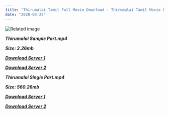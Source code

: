 ```yaml
---
title: "Thirumalai Tamil Full Movie Download - Thirumalai Tamil Movie Download"
date: "2020-03-25"
---
```


[](https://www.blogger.com/blogger.g?blogID=703035187876059377)![Related image](https://www.kavithalayaa.in/images/kavithalayaa/vijayvideo.blogspot.com.jpg)

**_Thirumalai Sample Part.mp4_**

**_Size: 2.26mb_**

**_[Download Server 1](http://b6.wetransfer.vip/files/{1299f9f5e3b2d69cf2543eed9032a99b1b0ad17e14bffebc066fcf7d2dcb313c}20Actor{1299f9f5e3b2d69cf2543eed9032a99b1b0ad17e14bffebc066fcf7d2dcb313c}20Hits{1299f9f5e3b2d69cf2543eed9032a99b1b0ad17e14bffebc066fcf7d2dcb313c}20Collection/Vijay{1299f9f5e3b2d69cf2543eed9032a99b1b0ad17e14bffebc066fcf7d2dcb313c}20{1299f9f5e3b2d69cf2543eed9032a99b1b0ad17e14bffebc066fcf7d2dcb313c}20Movies{1299f9f5e3b2d69cf2543eed9032a99b1b0ad17e14bffebc066fcf7d2dcb313c}20Collection/Thirumalai{1299f9f5e3b2d69cf2543eed9032a99b1b0ad17e14bffebc066fcf7d2dcb313c}20(2003)/Thirumalai{1299f9f5e3b2d69cf2543eed9032a99b1b0ad17e14bffebc066fcf7d2dcb313c}20Mp4{1299f9f5e3b2d69cf2543eed9032a99b1b0ad17e14bffebc066fcf7d2dcb313c}20HD/Thirumalai{1299f9f5e3b2d69cf2543eed9032a99b1b0ad17e14bffebc066fcf7d2dcb313c}20HD{1299f9f5e3b2d69cf2543eed9032a99b1b0ad17e14bffebc066fcf7d2dcb313c}20Sample.mp4)_**

**_[Download Server 2](http://b6.wetransfer.vip/files/{1299f9f5e3b2d69cf2543eed9032a99b1b0ad17e14bffebc066fcf7d2dcb313c}20Actor{1299f9f5e3b2d69cf2543eed9032a99b1b0ad17e14bffebc066fcf7d2dcb313c}20Hits{1299f9f5e3b2d69cf2543eed9032a99b1b0ad17e14bffebc066fcf7d2dcb313c}20Collection/Vijay{1299f9f5e3b2d69cf2543eed9032a99b1b0ad17e14bffebc066fcf7d2dcb313c}20{1299f9f5e3b2d69cf2543eed9032a99b1b0ad17e14bffebc066fcf7d2dcb313c}20Movies{1299f9f5e3b2d69cf2543eed9032a99b1b0ad17e14bffebc066fcf7d2dcb313c}20Collection/Thirumalai{1299f9f5e3b2d69cf2543eed9032a99b1b0ad17e14bffebc066fcf7d2dcb313c}20(2003)/Thirumalai{1299f9f5e3b2d69cf2543eed9032a99b1b0ad17e14bffebc066fcf7d2dcb313c}20Mp4{1299f9f5e3b2d69cf2543eed9032a99b1b0ad17e14bffebc066fcf7d2dcb313c}20HD/Thirumalai{1299f9f5e3b2d69cf2543eed9032a99b1b0ad17e14bffebc066fcf7d2dcb313c}20HD{1299f9f5e3b2d69cf2543eed9032a99b1b0ad17e14bffebc066fcf7d2dcb313c}20Sample.mp4)_**

**_Thirumalai Single Part.mp4_**

**_Size: 560.26mb_**

**_[Download Server 1](http://b6.wetransfer.vip/files/{1299f9f5e3b2d69cf2543eed9032a99b1b0ad17e14bffebc066fcf7d2dcb313c}20Actor{1299f9f5e3b2d69cf2543eed9032a99b1b0ad17e14bffebc066fcf7d2dcb313c}20Hits{1299f9f5e3b2d69cf2543eed9032a99b1b0ad17e14bffebc066fcf7d2dcb313c}20Collection/Vijay{1299f9f5e3b2d69cf2543eed9032a99b1b0ad17e14bffebc066fcf7d2dcb313c}20{1299f9f5e3b2d69cf2543eed9032a99b1b0ad17e14bffebc066fcf7d2dcb313c}20Movies{1299f9f5e3b2d69cf2543eed9032a99b1b0ad17e14bffebc066fcf7d2dcb313c}20Collection/Thirumalai{1299f9f5e3b2d69cf2543eed9032a99b1b0ad17e14bffebc066fcf7d2dcb313c}20(2003)/Thirumalai{1299f9f5e3b2d69cf2543eed9032a99b1b0ad17e14bffebc066fcf7d2dcb313c}20Mp4{1299f9f5e3b2d69cf2543eed9032a99b1b0ad17e14bffebc066fcf7d2dcb313c}20HD/Thirumalai{1299f9f5e3b2d69cf2543eed9032a99b1b0ad17e14bffebc066fcf7d2dcb313c}20HD.mp4)_**

**_[Download Server 2](http://b6.wetransfer.vip/files/{1299f9f5e3b2d69cf2543eed9032a99b1b0ad17e14bffebc066fcf7d2dcb313c}20Actor{1299f9f5e3b2d69cf2543eed9032a99b1b0ad17e14bffebc066fcf7d2dcb313c}20Hits{1299f9f5e3b2d69cf2543eed9032a99b1b0ad17e14bffebc066fcf7d2dcb313c}20Collection/Vijay{1299f9f5e3b2d69cf2543eed9032a99b1b0ad17e14bffebc066fcf7d2dcb313c}20{1299f9f5e3b2d69cf2543eed9032a99b1b0ad17e14bffebc066fcf7d2dcb313c}20Movies{1299f9f5e3b2d69cf2543eed9032a99b1b0ad17e14bffebc066fcf7d2dcb313c}20Collection/Thirumalai{1299f9f5e3b2d69cf2543eed9032a99b1b0ad17e14bffebc066fcf7d2dcb313c}20(2003)/Thirumalai{1299f9f5e3b2d69cf2543eed9032a99b1b0ad17e14bffebc066fcf7d2dcb313c}20Mp4{1299f9f5e3b2d69cf2543eed9032a99b1b0ad17e14bffebc066fcf7d2dcb313c}20HD/Thirumalai{1299f9f5e3b2d69cf2543eed9032a99b1b0ad17e14bffebc066fcf7d2dcb313c}20HD.mp4)_**
